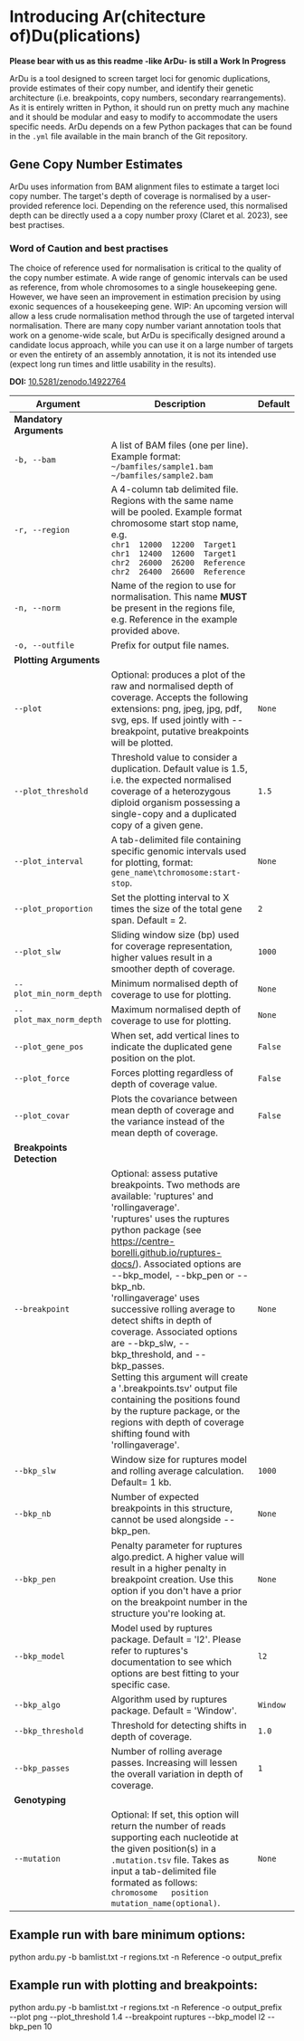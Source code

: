 # Introducing Ar(chitecture of)Du(plications)
**Please bear with us as this readme -like ArDu- is still a Work In Progress**

ArDu is a tool designed to screen target loci for genomic duplications, provide estimates of their copy number, and identify their genetic architecture (i.e. breakpoints, copy numbers, secondary rearrangements). As it is entirely written in Python, it should run on pretty much any machine and it should be modular and easy to modify to accommodate the users specific needs. 
ArDu depends on a few Python packages that can be found in the `.yml` file available in the main branch of the Git repository.

## Gene Copy Number Estimates

ArDu uses information from BAM alignment files to estimate a target loci copy number. The target's depth of coverage is normalised by a user-provided reference loci. Depending on the reference used, this normalised depth can be directly used a a copy number proxy (Claret et al. 2023), see best practises.

### Word of Caution and best practises 

The choice of reference used for normalisation is critical to the quality of the copy number estimate. A wide range of genomic intervals can be used as reference, from whole chromosomes to a single housekeeping gene. However, we have seen an improvement in estimation precision by using exonic sequences of a housekeeping gene. WIP: An upcoming version will allow a less crude normalisation method through the use of targeted interval normalisation.
There are many copy number variant annotation tools that work on a genome-wide scale, but ArDu is specifically designed around a candidate locus approach, while you can use it on a large number of targets or even the entirety of an assembly annotation, it is not its intended use (expect long run times and little usability in the results).

**DOI:** [10.5281/zenodo.14922764](https://doi.org/10.5281/zenodo.14922764)

| Argument               | Description                                                                                                            | Default                     |
|------------------------|------------------------------------------------------------------------------------------------------------------------|--------------------------------------|
| **Mandatory Arguments**|
| `-b, --bam`           | A list of BAM files (one per line). Example format: <br> `~/bamfiles/sample1.bam` <br> `~/bamfiles/sample2.bam`   |                     |
  | `-r, --region`        | A 4-column tab delimited file. Regions with the same name will be pooled. Example format chromosome  start  stop  name, e.g. <br> `chr1  12000  12200  Target1` <br> `chr1  12400  12600  Target1` <br> `chr2  26000  26200  Reference` <br> `chr2  26400  26600  Reference` | |
| `-n, --norm`         | Name of the region to use for normalisation. This name **MUST** be present in the regions file, e.g. Reference in the example provided above.                                  |                               |
| `-o, --outfile`       | Prefix for output file names.                                                                                          |                      |
| **Plotting Arguments**|
| `--plot`              | Optional: produces a plot of the raw and normalised depth of coverage. Accepts the following extensions: png, jpeg, jpg, pdf, svg, eps. If used jointly with --breakpoint, putative breakpoints will be plotted. | `None`                               |
| `--plot_threshold`    | Threshold value to consider a duplication. Default value is 1.5, i.e. the expected normalised coverage of a heterozygous diploid organism possessing a single-copy and a duplicated copy of a given gene. | `1.5`                                |
| `--plot_interval`     | A tab-delimited file containing specific genomic intervals used for plotting, format: <br>`gene_name\tchromosome:start-stop`. | `None`                               |
| `--plot_proportion`   | Set the plotting interval to X times the size of the total gene span. Default = 2.                                      | `2`                                  |
| `--plot_slw`          | Sliding window size (bp) used for coverage representation, higher values result in a smoother depth of coverage.      | `1000`                               |
| `--plot_min_norm_depth`| Minimum normalised depth of coverage to use for plotting.                                                             | `None`                               |
| `--plot_max_norm_depth`| Maximum normalised depth of coverage to use for plotting.                                                             | `None`                               |
| `--plot_gene_pos`     | When set, add vertical lines to indicate the duplicated gene position on the plot.                                      | `False`                              |
| `--plot_force`        | Forces plotting regardless of depth of coverage value.                                                                  | `False`                              |
| `--plot_covar`        | Plots the covariance between mean depth of coverage and the variance instead of the mean depth of coverage.            | `False`                              |
| **Breakpoints Detection**  |
| `--breakpoint`        | Optional: assess putative breakpoints. Two methods are available: 'ruptures' and 'rollingaverage'. <br> 'ruptures' uses the ruptures python package (see https://centre-borelli.github.io/ruptures-docs/). Associated options are --bkp_model, --bkp_pen or --bkp_nb. <br> 'rollingaverage' uses successive rolling average to detect shifts in depth of coverage. Associated options are --bkp_slw, --bkp_threshold, and --bkp_passes. <br> Setting this argument will create a '.breakpoints.tsv' output file containing the positions found by the rupture package, or the regions with depth of coverage shifting found with 'rollingaverage'. | `None`                               |
| `--bkp_slw`           | Window size for ruptures model and rolling average calculation. Default= 1 kb.                                          | `1000`                               |
| `--bkp_nb`            | Number of expected breakpoints in this structure, cannot be used alongside --bkp_pen.                                   | `None`                               |
| `--bkp_pen`           | Penalty parameter for ruptures algo.predict. A higher value will result in a higher penalty in breakpoint creation. Use this option if you don't have a prior on the breakpoint number in the structure you're looking at. | `None`                               |
| `--bkp_model`         | Model used by ruptures package. Default = 'l2'. Please refer to ruptures's documentation to see which options are best fitting to your specific case.                                                                         | `l2`                                 |
| `--bkp_algo`          | Algorithm used by ruptures package. Default = 'Window'.                                                                  | `Window`                             |
| `--bkp_threshold`     | Threshold for detecting shifts in depth of coverage.                                                                    | `1.0`                                |
| `--bkp_passes`        | Number of rolling average passes. Increasing will lessen the overall variation in depth of coverage.                   | `1`                                  |
| **Genotyping**        |                                                                                                                        |                                      |
| `--mutation`          | Optional: If set, this option will return the number of reads supporting each nucleotide at the given position(s) in a `.mutation.tsv` file. Takes as input a tab-delimited file formated as follows: <br>`chromosome   position  mutation_name(optional)`. | `None`                               |


## Example run with bare minimum options:
python ardu.py -b bamlist.txt -r regions.txt -n Reference -o output_prefix
## Example run with plotting and breakpoints:
python ardu.py -b bamlist.txt -r regions.txt -n Reference -o output_prefix \
  --plot png --plot_threshold 1.4 --breakpoint ruptures --bkp_model l2 --bkp_pen 10


